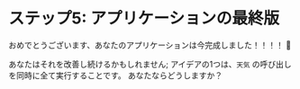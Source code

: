 # ステップ5: アプリケーションの最終版

おめでとうございます、あなたのアプリケーションは今完成しました！！！！ 🎉

あなたはそれを改善し続けるかもしれません;
アイデアの1つは、`天気` の呼び出しを同時に全て実行することです。
あなたならどうしますか？
